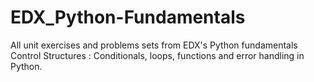 # EDX_Python-Fundamentals
All  unit exercises and  problems  sets from EDX's Python fundamentals
Control Structures : Conditionals, loops, functions and error handling in Python.
